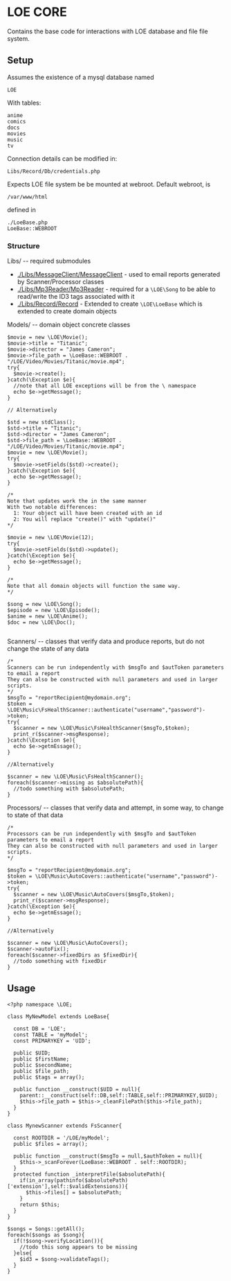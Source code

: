 # LOE CORE

Contains the base code for interactions with LOE database and file file system.

## Setup

Assumes the existence of a mysql database named

```
LOE
```

With tables:

```
anime
comics
docs
movies
music
tv
```

Connection details can be modified in:

```
Libs/Record/Db/credentials.php
```

Expects LOE file system be be mounted at webroot.
Default webroot, is

```
/var/www/html
```

defined in

```
./LoeBase.php
LoeBase::WEBROOT
```

### Structure

Libs/ -- required submodules

 * [./Libs/MessageClient/MessageClient](https://github.com/outlawdesigns-io/MessageClient) - used to email reports generated by Scanner/Processor classes
 * [./Libs/Mp3Reader/Mp3Reader](https://github.com/outlawdesigns-io/Mp3Reader) -   required for a ```\LOE\Song``` to be able to read/write the ID3 tags associated with it
 * [./Libs/Record/Record](https://github.com/outlawdesigns-io/Record) - Extended to create ```\LOE\LoeBase``` which is extended to create domain objects

Models/ -- domain object concrete classes

```
$movie = new \LOE\Movie();
$movie->title = "Titanic";
$movie->director = "James Cameron";
$movie->file_path = \LoeBase::WEBROOT . "/LOE/Video/Movies/Titanic/movie.mp4";
try{
  $movie->create();
}catch(\Exception $e){
  //note that all LOE exceptions will be from the \ namespace
  echo $e->getMessage();
}

// Alternatively

$std = new stdClass();
$std->title = "Titanic";
$std->director = "James Cameron";
$std->file_path = \LoeBase::WEBROOT . "/LOE/Video/Movies/Titanic/movie.mp4";
$movie = new \LOE\Movie();
try{
  $movie->setFields($std)->create();
}catch(\Exception $e){
  echo $e->getMessage();
}

/*
Note that updates work the in the same manner
With two notable differences:
  1: Your object will have been created with an id
  2: You will replace "create()" with "update()"
*/

$movie = new \LOE\Movie(12);
try{
  $movie->setFields($std)->update();
}catch(\Exception $e){
  echo $e->getMessage();
}

/*
Note that all domain objects will function the same way.
*/

$song = new \LOE\Song();
$episode = new \LOE\Episode();
$anime = new \LOE\Anime();
$doc = new \LOE\Doc();


```

Scanners/ -- classes that verify data and produce reports, but do not change the state of any data

```
/*
Scanners can be run independently with $msgTo and $autToken parameters to email a report
They can also be constructed with null parameters and used in larger scripts.
*/
$msgTo = "reportRecipient@mydomain.org";
$token = \LOE\Music\FsHealthScanner::authenticate("username","password")->token;
try{
  $scanner = new \LOE\Music\FsHealthScanner($msgTo,$token);
  print_r($scanner->msgResponse);
}catch(\Exception $e){
  echo $e->getmEssage();
}

//Alternatively

$scanner = new \LOE\Music\FsHealthScanner();
foreach($scanner->missing as $absolutePath){
  //todo something with $absolutePath;
}
```

Processors/ -- classes that verify data and attempt, in some way, to change to state of that data

```
/*
Processors can be run independently with $msgTo and $autToken parameters to email a report
They can also be constructed with null parameters and used in larger scripts.
*/

$msgTo = "reportRecipient@mydomain.org";
$token = \LOE\Music\AutoCovers::authenticate("username","password")->token;
try{
  $scanner = new \LOE\Music\AutoCovers($msgTo,$token);
  print_r($scanner->msgResponse);
}catch(\Exception $e){
  echo $e->getmEssage();
}

//Alternatively

$scanner = new \LOE\Music\AutoCovers();
$scanner->autoFix();
foreach($scanner->fixedDirs as $fixedDir){
  //todo something with fixedDir
}

```



## Usage

```
<?php namespace \LOE;

class MyNewModel extends LoeBase{

  const DB = 'LOE';
  const TABLE = 'myModel';
  const PRIMARYKEY = 'UID';

  public $UID;
  public $firstName;
  public $secondName;
  public $file_path;
  public $tags = array();

  public function __construct($UID = null){
    parent::__construct(self::DB,self::TABLE,self::PRIMARYKEY,$UID);
    $this->file_path = $this->_cleanFilePath($this->file_path);
  }
}

class MynewScanner extends FsScanner{

  const ROOTDIR = '/LOE/myModel';
  public $files = array();

  public function __construct($msgTo = null,$authToken = null){
    $this->_scanForever(LoeBase::WEBROOT . self::ROOTDIR);
  }
  protected function _interpretFile($absolutePath){
    if(in_array(pathinfo($absolutePath)['extension'],self::$validExtensions)){
      $this->files[] = $absolutePath;
    }
    return $this;
  }
}

$songs = Songs::getAll();
foreach($songs as $song){
  if(!$song->verifyLocation()){
    //todo this song appears to be missing
  }else{
    $id3 = $song->validateTags();
  }
}

```
